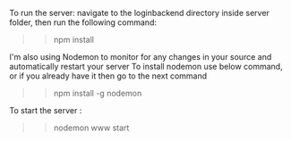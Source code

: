 To run the server:
navigate to the loginbackend directory inside server folder, then run the following command:
  >> npm install

I'm also using Nodemon to monitor for any changes in your source and automatically restart your server
To install nodemon use below command, or if you already have it then go to the next command 
  >> npm install -g nodemon

To start the server : 
  >> nodemon www start
